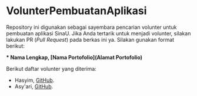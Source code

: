 # VolunterPembuatanAplikasi

Repository ini digunakan sebagai sayembara pencarian volunter untuk pembuatan aplikasi SinaU. Jika Anda tertarik untuk menjadi volunter, silakan lakukan PR (*Pull Request*) pada berkas ini ya. Silakan gunakan format berikut:

**\* Nama Lengkap, [Nama Portofolio](Alamat Portofolio)**

Berikut daftar volunter yang diterima:

* Hasyim, [GitHub](https://github.com/hasy1m).
* Asy'ari, [GitHub](https://github.com/HasyimAsya-RI).
